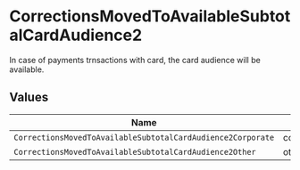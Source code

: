 # CorrectionsMovedToAvailableSubtotalCardAudience2

In case of payments trnsactions with card, the card audience will be available.


## Values

| Name                                                        | Value                                                       |
| ----------------------------------------------------------- | ----------------------------------------------------------- |
| `CorrectionsMovedToAvailableSubtotalCardAudience2Corporate` | corporate                                                   |
| `CorrectionsMovedToAvailableSubtotalCardAudience2Other`     | other                                                       |